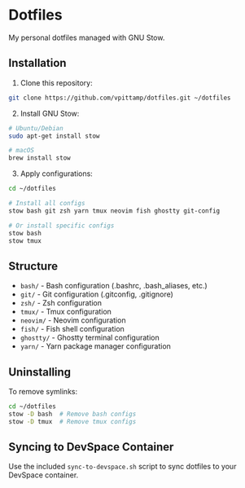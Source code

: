 # Dotfiles

My personal dotfiles managed with GNU Stow.

## Installation

1. Clone this repository:
```bash
git clone https://github.com/vpittamp/dotfiles.git ~/dotfiles
```

2. Install GNU Stow:
```bash
# Ubuntu/Debian
sudo apt-get install stow

# macOS
brew install stow
```

3. Apply configurations:
```bash
cd ~/dotfiles

# Install all configs
stow bash git zsh yarn tmux neovim fish ghostty git-config

# Or install specific configs
stow bash
stow tmux
```

## Structure

- `bash/` - Bash configuration (.bashrc, .bash_aliases, etc.)
- `git/` - Git configuration (.gitconfig, .gitignore)
- `zsh/` - Zsh configuration
- `tmux/` - Tmux configuration
- `neovim/` - Neovim configuration
- `fish/` - Fish shell configuration
- `ghostty/` - Ghostty terminal configuration
- `yarn/` - Yarn package manager configuration

## Uninstalling

To remove symlinks:
```bash
cd ~/dotfiles
stow -D bash  # Remove bash configs
stow -D tmux  # Remove tmux configs
```

## Syncing to DevSpace Container

Use the included `sync-to-devspace.sh` script to sync dotfiles to your DevSpace container.